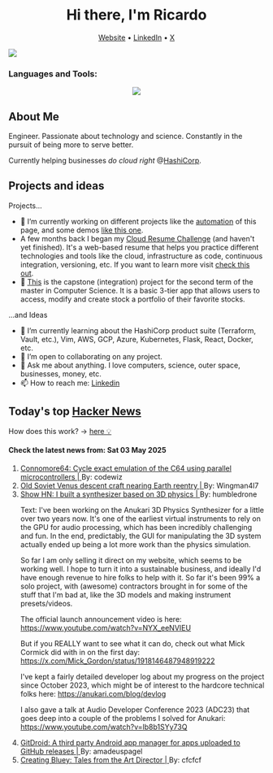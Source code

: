 
<!-- This is an HTML comment in your markdown file -->

<h1 align="center">Hi there, I'm Ricardo</h1>
<p align="center">
  <a href="ricardorompar.com">Website</a> •
  <a href="https://www.linkedin.com/in/ricardo-romero-paredes/">LinkedIn</a> •
  <a href="https://twitter.com/ricardorompar">X</a>
</p>
<img src="https://badges.pufler.dev/visits/{ricardorompar}/{ricardorompar}"/>

<h3 align="left">Languages and Tools:</h3>
<p align="center">
  <a href="https://skillicons.dev">
    <img src="https://skillicons.dev/icons?i=terraform,aws,gcp,azure,git,python,kubernetes,react,js,docker,ubuntu" />
  </a>
</p>

<h2>About Me</h2>
Engineer. Passionate about technology and science. Constantly in the pursuit of being more to serve better.

Currently helping businesses <i>do cloud right</i> @<a href="https://github.com/hashicorp">HashiCorp</a>.

<h2>Projects and ideas</h2>
Projects...
<ul>
  <li>🔭 I’m currently working on different projects like the <a href="https://github.com/ricardorompar/ricardorompar/blob/main/automate.py">automation</a> of this page, and some demos <a href="https://github.com/ricardorompar/boundary-ansible-demo">like this one</a>.
  </li>

  <li >A few months back I began my <a href="https://github.com/ricardorompar/cloudResumeChallenge">Cloud Resume Challenge</a> (and haven't yet finished). It's a web-based resume that helps you practice different technologies and tools like the cloud, infrastructure as code, continuous integration, versioning, etc. If you want to learn more visit <a href="https://cloudresumechallenge.dev/docs/the-challenge/aws/">check this out</a>.
  </li>

  <li>🔭 <a href="https://github.com/ricardorompar/capstoneT2">This</a> is the capstone (integration) project for the second term of the master in Computer Science. It is a basic 3-tier app that allows users to access, modify and create stock a portfolio of their favorite stocks.
  </li>
</ul>
...and Ideas
<ul>
  <li>🌱 I’m currently learning about the HashiCorp product suite (Terraform, Vault, etc.), Vim, AWS, GCP, Azure, Kubernetes, Flask, React, Docker, etc.
  </li>
  <li>👯 I’m open to collaborating on any project.</li>
  <li>💬 Ask me about anything. I love computers, science, outer space, businesses, money, etc.</li>
  <li>📫 How to reach me: <a href="https://www.linkedin.com/in/ricardo-romero-paredes/">Linkedin</a></li>
</ul>

<h2>Today's top <a href='https://news.ycombinator.com/'>Hacker News</a></h2>
How does this work? -> <a href='./AUTOMATIC.md'>here 💡</a>

<h4>Check the latest news from: Sat 03 May 2025</h4>
<ol>
<li>
    <a href=https://github.com/c1570/Connomore64>
        Connomore64: Cycle exact emulation of the C64 using parallel microcontrollers |
    </a>
    By: codewiz
</li>

<li>
    <a href=https://www.leonarddavid.com/old-soviet-venus-descent-craft-nearing-earth-reentry/>
        Old Soviet Venus descent craft nearing Earth reentry |
    </a>
    By: Wingman4l7
</li>

<li>
    <a href=https://anukari.com>
        Show HN: I built a synthesizer based on 3D physics |
    </a>
    By: humbledrone
</li>

<p>
Text: I&#x27;ve been working on the Anukari 3D Physics Synthesizer for a little over two years now. It&#x27;s one of the earliest virtual instruments to rely on the GPU for audio processing, which has been incredibly challenging and fun. In the end, predictably, the GUI for manipulating the 3D system actually ended up being a lot more work than the physics simulation.<p>So far I am only selling it direct on my website, which seems to be working well. I hope to turn it into a sustainable business, and ideally I&#x27;d have enough revenue to hire folks to help with it. So far it&#x27;s been 99% a solo project, with (awesome) contractors brought in for some of the stuff that I&#x27;m bad at, like the 3D models and making instrument presets&#x2F;videos.<p>The official launch announcement video is here: <a href="https:&#x2F;&#x2F;www.youtube.com&#x2F;watch?v=NYX_eeNVIEU" rel="nofollow">https:&#x2F;&#x2F;www.youtube.com&#x2F;watch?v=NYX_eeNVIEU</a><p>But if you REALLY want to see what it can do, check out what Mick Cormick did with in on the first day: <a href="https:&#x2F;&#x2F;x.com&#x2F;Mick_Gordon&#x2F;status&#x2F;1918146487948919222" rel="nofollow">https:&#x2F;&#x2F;x.com&#x2F;Mick_Gordon&#x2F;status&#x2F;1918146487948919222</a><p>I&#x27;ve kept a fairly detailed developer log about my progress on the project since October 2023, which might be of interest to the hardcore technical folks here:
<a href="https:&#x2F;&#x2F;anukari.com&#x2F;blog&#x2F;devlog" rel="nofollow">https:&#x2F;&#x2F;anukari.com&#x2F;blog&#x2F;devlog</a><p>I also gave a talk at Audio Developer Conference 2023 (ADC23) that goes deep into a couple of the problems I solved for Anukari: <a href="https:&#x2F;&#x2F;www.youtube.com&#x2F;watch?v=lb8b1SYy73Q" rel="nofollow">https:&#x2F;&#x2F;www.youtube.com&#x2F;watch?v=lb8b1SYy73Q</a> </br>
</p>

<li>
    <a href=https://github.com/TechnicJelle/GitDroid>
        GitDroid: A third party Android app manager for apps uploaded to GitHub releases |
    </a>
    By: amadeuspagel
</li>

<li>
    <a href=https://substack.com/home/post/p-160039885>
        Creating Bluey: Tales from the Art Director |
    </a>
    By: cfcfcf
</li>
</ol>